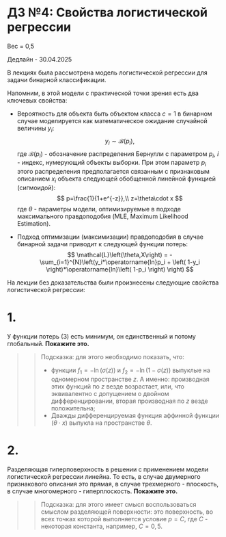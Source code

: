 # ДЗ №4: Свойства логистической регрессии

Вес = 0,5

Дедлайн - 30.04.2025

В лекциях была рассмотрена модель логистической регрессии для задачи бинарной классификации.

Напомним, в этой модели с практической точки зрения есть два ключевых свойства:

- Вероятность для объекта быть объектом класса $c=1$ в бинарном случае моделируется как математическое ожидание случайной величины $y_i$:
  $$
  y_i \sim \mathcal{B}\left(p_i\right),
  $$
  где $\mathcal{B}\left(p_i\right)$ - обозначение распределения Бернулли с параметром $p_i$, $i$ - индекс, нумерующий объекты выборки. При этом параметр $p_i$ этого распределения предполагается связанным с признаковым описанием $x_i$ объекта следующей обобщенной линейной функцией (сигмоидой):
  $$
  p=\frac{1}{1+e^{-z}},\\
  z=\theta\cdot x
  $$
  где  $\theta$ - параметры модели, оптимизируемые в подходе максимального правдоподобия (MLE, Maximum Likelihood Estimation).

- Подход оптимизации (максимизации) правдоподобия в случае бинарной задачи приводит к следующей функции потерь:
  $$
  \mathcal{L}\left(\theta,X\right) = -\sum_{i=1}^{N}\left(y_i*\operatorname{ln}p_i + \left( 1-y_i \right)*\operatorname{ln}\left( 1-p_i \right) \right)
  $$



На лекции без доказательства были произнесены следующие свойства логистической регрессии:



<h1>1.</h1>

У функции потерь (3) есть минимум, он единственный и потому глобальный. **Покажите это.**

> > Подсказка: для этого необходимо показать, что:
> >
> > - функции $f_1=-\operatorname{ln}\left(\sigma\left(z\right)\right)$ и $f_2=-\operatorname{ln}\left(1-\sigma\left(z\right)\right)$ выпуклые на одномерном пространстве $z$. А именно: производная этих функций по $z$ везде возрастает, или, что эквивалентно с допущением о двойном дифференцировании, вторая производная по $z$ везде положительна;
> > - Дважды дифференцируемая функция аффинной функции ($\theta\cdot x$) выпукла на пространстве $\theta$.



<h1>2.</h1>

Разделяющая гиперповерхность в решении с применением модели логистической регрессии линейна. То есть, в случае двумерного признакового описания это прямая, в случае трехмерного - плоскость, в случае многомерного - гиперплоскость. **Покажите это.**

> > Подсказка: для этого имеет смысл воспользоваться смыслом разделяющей поверхности: это поверхность, во всех точках которой выполняется условие $p=С$, где $C$ - некоторая константа, например, $C=0,5$.